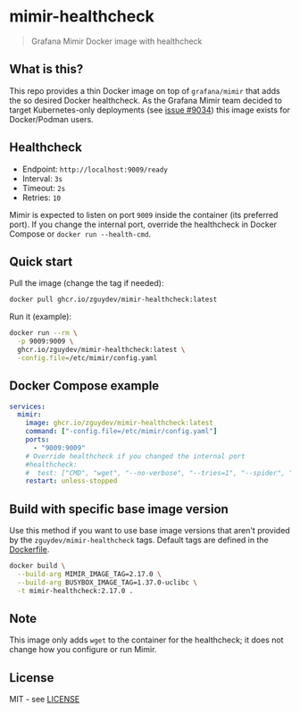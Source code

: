 # mimir-healthcheck
> Grafana Mimir Docker image with healthcheck

## What is this?
This repo provides a thin Docker image on top of `grafana/mimir` that adds the so desired Docker healthcheck. As the Grafana Mimir team decided to target Kubernetes-only deployments (see [issue #9034](https://github.com/grafana/mimir/issues/9034#issuecomment-2304042358)) this image exists for Docker/Podman users.

## Healthcheck
- Endpoint: `http://localhost:9009/ready`
- Interval: `3s`
- Timeout: `2s`
- Retries: `10`

Mimir is expected to listen on port `9009` inside the container (its preferred port). If you change the internal port, override the healthcheck in Docker Compose or `docker run --health-cmd`.

## Quick start
Pull the image (change the tag if needed):
```bash
docker pull ghcr.io/zguydev/mimir-healthcheck:latest
```
Run it (example):

```bash
docker run --rm \
  -p 9009:9009 \
  ghcr.io/zguydev/mimir-healthcheck:latest \
  -config.file=/etc/mimir/config.yaml
```

## Docker Compose example
```yaml
services:
  mimir:
    image: ghcr.io/zguydev/mimir-healthcheck:latest
    command: ["-config.file=/etc/mimir/config.yaml"]
    ports:
      - "9009:9009"
    # Override healthcheck if you changed the internal port
    #healthcheck:
    #  test: ["CMD", "wget", "--no-verbose", "--tries=1", "--spider", "http://localhost:9009/ready"]
    restart: unless-stopped
```

## Build with specific base image version
Use this method if you want to use base image versions that aren't provided by the `zguydev/mimir-healthcheck` tags.
Default tags are defined in the [Dockerfile](./Dockerfile).

```bash
docker build \
  --build-arg MIMIR_IMAGE_TAG=2.17.0 \
  --build-arg BUSYBOX_IMAGE_TAG=1.37.0-uclibc \
  -t mimir-healthcheck:2.17.0 .
```

## Note
This image only adds `wget` to the container for the healthcheck; it does not change how you configure or run Mimir.

## License
MIT - see [LICENSE](./LICENSE)
